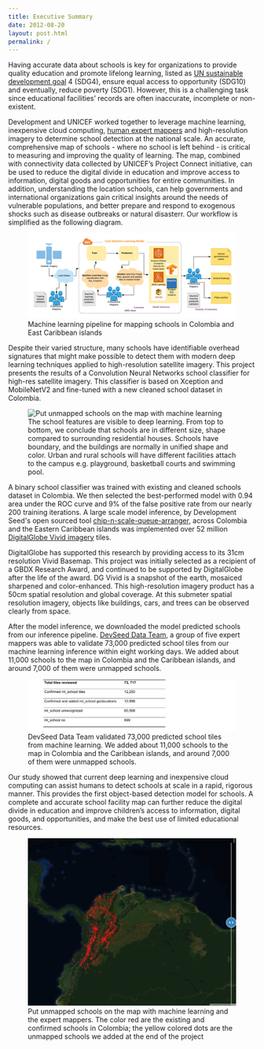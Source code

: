 ```yaml
---
title: Executive Summary
date: 2012-08-20
layout: post.html
permalink: /
---
```


Having accurate data about schools is key for organizations to provide quality education and promote lifelong learning, listed as [UN sustainable development goal](https://sustainabledevelopment.un.org/?menu=1300) 4 (SDG4), ensure equal access to opportunity (SDG10) and eventually, reduce poverty (SDG1). However, this is a challenging task since educational facilities’ records are often inaccurate, incomplete or non-existent.

Development and UNICEF worked together to leverage machine learning, inexpensive cloud computing, [human expert mappers](https://medium.com/devseed/announcing-devseed-data-1a3d8102cb23) and high-resolution imagery to determine school detection at the national scale. An accurate, comprehensive map of schools - where no school is left behind - is critical to measuring and improving the quality of learning. The map, combined with connectivity data collected by UNICEF’s Project Connect initiative, can be used to reduce the digital divide in education and improve access to information, digital goods and opportunities for entire communities. In addition, understanding the location schools, can help governments and international organizations gain critical insights around the needs of vulnerable populations, and better prepare and respond to exogenous shocks such as disease outbreaks or natural disasterr. Our workflow is simplified as the following diagram.

<figure class="align-center">
	<img src="/assets/graphics/content/methodology/UNICEF_Schools_diagram.png" alt="Put unmapped schools on the map with machine learning" />
	<figcaption> Machine learning pipeline for mapping schools in Colombia and East Caribbean islands</figcaption>
</figure>

Despite their varied structure, many schools have identifiable overhead signatures that might make possible to detect them with modern deep learning techniques applied to high-resolution satellite imagery. This project presents the results of a Convolution Neural Networks school classifier for high-res satellite imagery. This classifier is based on Xception and MobileNetV2 and fine-tuned with a new cleaned school dataset in Colombia.

<figure class="align-center">
	<img src="/assets/graphics/content/methodology/school_features.png" alt="Put unmapped schools on the map with machine learning" />
	<figcaption> The school features are visible to deep learning. From top to bottom, we conclude that schools are in different size, shape compared to surrounding residential houses. Schools have boundary, and the buildings are normally in unified shape and color. Urban and rural schools will have different facilities attach to the campus e.g. playground, basketball courts and swimming pool.</figcaption>
</figure>

A binary school classifier was trained with existing and cleaned schools dataset in Colombia. We then selected the best-performed model with 0.94 area under the ROC curve and 9% of the false positive rate from our nearly 200 training iterations. A large scale model inference, by Development Seed's open sourced tool [chip-n-scale-queue-arranger](https://github.com/developmentseed/chip-n-scale-queue-arranger), across Colombia and the Eastern Caribbean islands was implemented over 52 million [DigitalGlobe Vivid imagery](https://mapsapidocs.digitalglobe.com/docs/imagery-and-basemaps) tiles.

DigitalGlobe has supported this research by providing access to its 31cm resolution Vivid Basemap. This project was initially selected as a recipient of a GBDX Research Award, and continued to be supported by DigitalGlobe after the life of the award. DG Vivid is a snapshot of the earth, mosaiced sharpened and color-enhanced. This high-resolution imagery product has a 50cm spatial resolution and global coverage. At this submeter spatial resolution imagery, objects like buildings, cars, and trees can be observed clearly from space.

After the model inference, we downloaded the model predicted schools from our inference pipeline. [DevSeed Data Team](https://medium.com/devseed/announcing-devseed-data-1a3d8102cb23), a group of five expert mappers was able to validate 73,000 predicted school tiles from our machine learning inference within eight working days. We added about 11,000 schools to the map in Colombia and the Caribbean islands, and around 7,000 of them were unmapped schools.


<figure class="align-center">
	<img src="/assets/graphics/content/results/table-2.png" alt="The predicted school from machine learning" />
	<figcaption> DevSeed Data Team validated 73,000 predicted school tiles from machine learning. We added about 11,000 schools to the map in Colombia and the Caribbean islands, and around 7,000 of them were unmapped schools. </figcaption>
</figure>

Our study showed that current deep learning and inexpensive cloud computing can assist humans to detect schools at scale in a rapid, rigorous manner. This provides the first object-based detection model for schools. A complete and accurate school facility map can further reduce the digital divide in education and improve children’s access to information, digital goods, and opportunities, and make the best use of limited educational resources.

<figure class="align-center">
	<img src="/assets/graphics/content/results/unicef-final_schools.gif" alt="Put unmapped schools on the map with machine learning" />
	<figcaption> Put unmapped schools on the map with machine learning and the expert mappers. The color red are the existing and confirmed schools in Colombia; the yellow colored dots are the unmapped schools we added at the end of the project</figcaption>
</figure>
